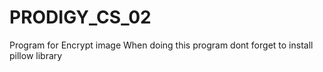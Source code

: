 # PRODIGY_CS_02
Program for Encrypt image
When doing this program dont forget to install pillow library

